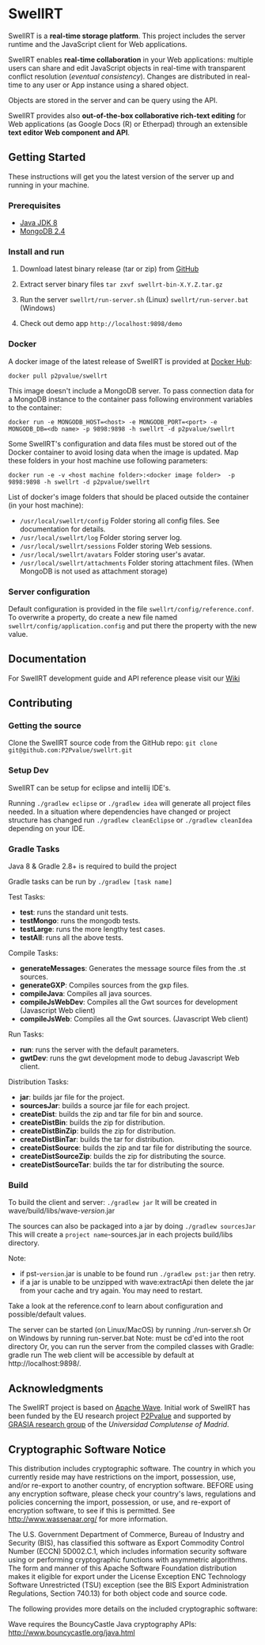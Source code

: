 # SwellRT

SwellRT is a **real-time storage platform**. This project includes the server runtime and the JavaScript client for Web applications.

SwellRT enables **real-time collaboration** in your Web applications: multiple users can share and edit JavaScript objects in real-time with transparent conflict resolution (*eventual consistency*). Changes are distributed in real-time to any user or App instance using a shared object.

Objects are stored in the server and can be query using the API.

SwellRT provides also **out-of-the-box collaborative rich-text editing** for Web applications (as Google Docs (R) or Etherpad) through an extensible **text editor Web component and API**.

## Getting Started

These instructions will get you the latest version of the server up and running in your machine.

### Prerequisites 

- [Java JDK 8](http://openjdk.java.net/install/)
- [MongoDB 2.4](https://www.mongodb.com/download-center#community)

### Install and run

1. Download latest binary release (tar or zip) from [GitHub](https://github.com/P2Pvalue/swellrt/releases/latest)

2. Extract server binary files
``tar zxvf swellrt-bin-X.Y.Z.tar.gz``

3. Run the server
``swellrt/run-server.sh`` (Linux)
``swellrt/run-server.bat`` (Windows)

4. Check out demo app
`http://localhost:9898/demo`

### Docker

A docker image of the latest release of SwellRT is provided at [Docker Hub](https://hub.docker.com/r/p2pvalue/swellrt/):

`docker pull p2pvalue/swellrt`

This image doesn't include a MongoDB server. To pass connection data for a MongoDB instance to the container pass following environment variables to the container:

`docker run -e MONGODB_HOST=<host> -e MONGODB_PORT=<port> -e MONGODB_DB=<db name> -p 9898:9898 -h swellrt -d p2pvalue/swellrt`

Some SwellRT's configuration and data files must be stored out of the Docker container to avoid losing data when the image is updated. Map these folders in your host machine use following parameters:

`docker run -e -v <host machine folder>:<docker image folder>  -p 9898:9898 -h swellrt -d p2pvalue/swellrt`

List of docker's image folders that should be placed outside the container (in your host machine):

- `/usr/local/swellrt/config` Folder storing all config files. See documentation for details.
- `/usr/local/swellrt/log` Folder storing server log.
- `/usr/local/swellrt/sessions` Folder storing Web sessions.
- `/usr/local/swellrt/avatars` Folder storing user's avatar.
- `/usr/local/swellrt/attachments` Folder storing attachment files. (When MongoDB is not used as attachment storage)


### Server configuration

Default configuration is provided in the file ``swellrt/config/reference.conf``. 
To overwrite a property, do create a new file named ``swellrt/config/application.config`` and put there the property with the new value.

## Documentation

For SwellRT development guide and API reference please visit our [Wiki](https://github.com/P2Pvalue/swellrt/wiki)


## Contributing

### Getting the source

Clone the SwellRT source code from the GitHub repo:
`git clone git@github.com:P2Pvalue/swellrt.git`

### Setup Dev

SwellRT can be setup for eclipse and intellij IDE's.

Running `./gradlew eclipse` or `./gradlew idea` will generate all project files needed.
In a situation where dependencies have changed or project structure has changed
run `./gradlew cleanEclipse` or `./gradlew cleanIdea` depending on your IDE.


### Gradle Tasks

Java 8 & Gradle 2.8+ is required to build the project

Gradle tasks can be run by `./gradlew [task name]`

Test Tasks:

- **test**: runs the standard unit tests.
- **testMongo**: runs the mongodb tests.
- **testLarge**: runs the more lengthy test cases.
- **testAll**: runs all the above tests.

Compile Tasks:

- **generateMessages**: Generates the message source files from the .st sources.
- **generateGXP**: Compiles sources from the gxp files.
- **compileJava**: Compiles all java sources.
- **compileJsWebDev**: Compiles all the Gwt sources for development (Javascript Web client)
- **compileJsWeb**: Compiles all the Gwt sources. (Javascript Web client)


Run Tasks:

- **run**: runs the server with the default parameters.
- **gwtDev**: runs the gwt development mode to debug Javascript Web client.

Distribution Tasks:
- **jar**: builds jar file for the project.
- **sourcesJar**: builds a source jar file for each project.
- **createDist**: builds the zip and tar file for bin and source.
- **createDistBin**: builds the zip for distribution.
- **createDistBinZip**: builds the zip for distribution.
- **createDistBinTar**: builds the tar for distribution.
- **createDistSource**: builds the zip and tar file for distributing the source.
- **createDistSourceZip**: builds the zip for distributing the source.
- **createDistSourceTar**: builds the tar for distributing the source.


### Build

To build the client and server:
    `./gradlew jar`
It will be created in wave/build/libs/wave-*version*.jar

The sources can also be packaged into a jar by doing
    `./gradlew sourcesJar`
This will create a `project name`-sources.jar in each projects build/libs directory.

Note:

- if pst-`version`.jar is unable to be found run `./gradlew pst:jar` then retry.
- if a jar is unable to be unzipped with wave:extractApi then delete the jar from your cache and try again.
    You may need to restart.

Take a look at the reference.conf to learn about configuration and possible/default values.

The server can be started (on Linux/MacOS) by running
    ./run-server.sh
Or on Windows by running
    run-server.bat
    Note: must be cd'ed into the root directory
Or, you can run the server from the compiled classes with Gradle:
    gradle run
The web client will be accessible by default at http://localhost:9898/.



## Acknowledgments

The SwellRT project is based on [Apache Wave](http://incubator.apache.org/wave/).
Initial work of SwellRT has been funded by the EU research project [P2Pvalue](http://p2pvalue.eu) and supported by [GRASIA research group](http://grasia.fdi.ucm.es/) of the *Universidad Complutense of Madrid*.


## Cryptographic Software Notice

This distribution includes cryptographic software.  The country in
which you currently reside may have restrictions on the import,
possession, use, and/or re-export to another country, of
encryption software.  BEFORE using any encryption software, please
check your country's laws, regulations and policies concerning the
import, possession, or use, and re-export of encryption software, to
see if this is permitted.  See <http://www.wassenaar.org/> for more
information.

The U.S. Government Department of Commerce, Bureau of Industry and
Security (BIS), has classified this software as Export Commodity
Control Number (ECCN) 5D002.C.1, which includes information security
software using or performing cryptographic functions with asymmetric
algorithms.  The form and manner of this Apache Software Foundation
distribution makes it eligible for export under the License Exception
ENC Technology Software Unrestricted (TSU) exception (see the BIS
Export Administration Regulations, Section 740.13) for both object
code and source code.

The following provides more details on the included cryptographic
software:

  Wave requires the BouncyCastle Java cryptography APIs:
    http://www.bouncycastle.org/java.html




